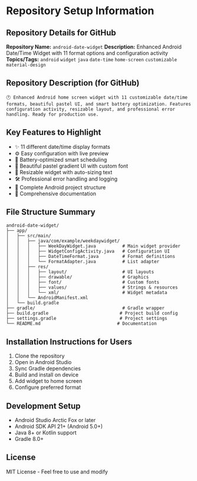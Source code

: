 # Repository Setup Information

## Repository Details for GitHub

**Repository Name:** `android-date-widget`
**Description:** Enhanced Android Date/Time Widget with 11 format options and configuration activity
**Topics/Tags:** `android` `widget` `java` `date-time` `home-screen` `customizable` `material-design`

## Repository Description (for GitHub)
```
🕐 Enhanced Android home screen widget with 11 customizable date/time formats, beautiful pastel UI, and smart battery optimization. Features configuration activity, resizable layout, and professional error handling. Ready for production use.
```

## Key Features to Highlight
- ✨ 11 different date/time display formats
- ⚙️ Easy configuration with live preview
- 🔋 Battery-optimized smart scheduling
- 🎨 Beautiful pastel gradient UI with custom font
- 📱 Resizable widget with auto-sizing text
- 🛠️ Professional error handling and logging
- 🔧 Complete Android project structure
- 📖 Comprehensive documentation

## File Structure Summary
```
android-date-widget/
├── app/
│   ├── src/main/
│   │   ├── java/com/example/weekdaywidget/
│   │   │   ├── WeekDayWidget.java          # Main widget provider
│   │   │   ├── WidgetConfigActivity.java   # Configuration UI
│   │   │   ├── DateTimeFormat.java         # Format definitions
│   │   │   └── FormatAdapter.java          # List adapter
│   │   ├── res/
│   │   │   ├── layout/                     # UI layouts
│   │   │   ├── drawable/                   # Graphics
│   │   │   ├── font/                       # Custom fonts
│   │   │   ├── values/                     # Strings & resources
│   │   │   └── xml/                        # Widget metadata
│   │   └── AndroidManifest.xml
│   └── build.gradle
├── gradle/                                 # Gradle wrapper
├── build.gradle                           # Project build config
├── settings.gradle                        # Project settings
└── README.md                             # Documentation
```

## Installation Instructions for Users
1. Clone the repository
2. Open in Android Studio
3. Sync Gradle dependencies
4. Build and install on device
5. Add widget to home screen
6. Configure preferred format

## Development Setup
- Android Studio Arctic Fox or later
- Android SDK API 21+ (Android 5.0+)
- Java 8+ or Kotlin support
- Gradle 8.0+

## License
MIT License - Feel free to use and modify
